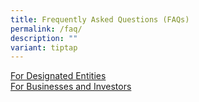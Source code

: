 ```yaml
---
title: Frequently Asked Questions (FAQs)
permalink: /faq/
description: ""
variant: tiptap
---
```

<p></p><div class="isomer-card-grid"><a rel="noopener noreferrer nofollow" href="https://osir.gov.sg/faq/designated-entities" class="isomer-card"><div class="isomer-card-body"><div class="isomer-card-title">For Designated Entities</div><div class="isomer-card-link"></div></div></a><a rel="noopener noreferrer nofollow" href="https://osir.gov.sg/faq/businesses-and-investors" class="isomer-card"><div class="isomer-card-body"><div class="isomer-card-title">For Businesses and Investors</div><div class="isomer-card-link"></div></div></a></div><p></p>